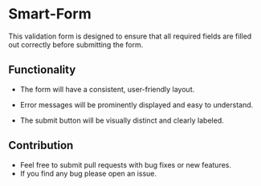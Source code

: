 # Smart-Form
This validation form is designed to ensure that all required fields are filled out correctly before submitting the form.
## Functionality
- The form will have a consistent, user-friendly layout.

- Error messages will be prominently displayed and easy to understand.
- The submit button will be visually distinct and clearly labeled.

## Contribution
- Feel free to submit pull requests with bug fixes or new features.
- If you find any bug please open an issue.
